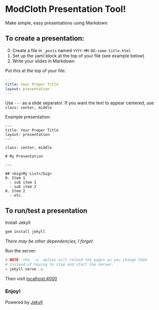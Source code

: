 ModCloth Presentation Tool!
==============

Make simple, easy presentations using Markdown

## To create a presentation:

0. Create a file in `_posts` named `YYYY-MM-DD-some-title.html`
0. Set up the yaml block at the top of your file (see example below)
0. Write your slides in Markdown


Put this at the top of your file:

```yaml
---
title: Your Proper Title
layout: presentation
---
```

Use `---` as a slide separator.  If you want the text to appear
centered, use `class: center, middle`

Example presentation:

```
---
title: Your Proper Title
layout: presentation
---

class: center, middle

# My Presentation

---

## <big>My List</big>
0. Item 1
  - sub item 1
  - sub item 2
0. Item 2
  - etc
```

## To run/test a presentation

Install Jekyll

```bash
gem install jekyll
```

*There may be other dependencies, I forget.*

Run the server:

```bash
# NOTE: the `-w` option will reload the pages as you change them
# instead of having to stop and start the server.
> jekyll serve -w
```

Then visit [localhost:4000](http://localhost:4000/)

### Enjoy!

Powered by [Jekyll](http://jekyllrb.com/)
